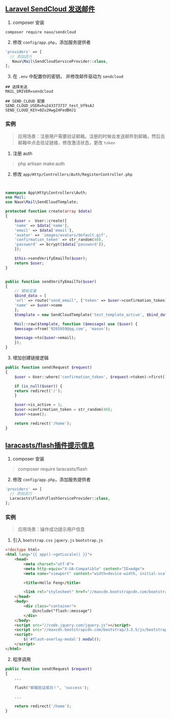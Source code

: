 
## [Laravel SendCloud 发送邮件][1]


  [1]: https://github.com/NauxLiu/Laravel-SendCloud

 1. composer 安装
 
 ```
 composer require naux/sendcloud
 
 ```
 
 2. 修改 `config/app.php`，添加服务提供者
 
 ```php
'providers' => [
   // 添加这行
    Naux\Mail\SendCloudServiceProvider::class,
];
```

 3. 在 `.env` 中配置你的密钥， 并修改邮件驱动为 `sendcloud`
 
 ```
 ## 选择发送
 MAIL_DRIVER=sendcloud

 ## SEND_CLOUD 配置
 SEND_CLOUD_USER=hu243373737_test_Uf9sAJ
 SEND_CLOUD_KEY=0Zv2HwgZ4FedBHJ1
 ```
 
### 实例
 
 > 应用场景：注册用户需要验证邮箱。注册的时候会发送邮件到邮箱，然后去邮箱中点击验证链接，修改激活状态，更改 `token`
 
 1. 注册 auth
 
 > php artisan make:auth

 2. 修改 `app/Http/Controllers/Auth/RegisterController.php`
 
```php


namespace App\Http\Controllers\Auth;
use Mail;
use Naux\Mail\SendCloudTemplate;

protected function create(array $data)
{
	$user =  User::create([
	'name' => $data['name'],
	'email' => $data['email'],
	'avatar' => 'images/avatars/default.gif',
	'confirmation_token' => str_random(40),
	'password' => bcrypt($data['password']),
	]);

	$this->sendVerifyEmailTo($user);
	return $user;
}


public function sendVerifyEmailTo($user)
{
	// 模板变量
	$bind_data = [
	'url' => route("send_email", ['token' => $user->confirmation_token]),
	'name' => $user->name
	];
	$template = new SendCloudTemplate('test_template_active', $bind_data);

	Mail::raw($template, function ($message) use ($user) {
	$message->from('9265959@qq.com', 'mason');

	$message->to($user->email);
	});
}
```

 3. 增加创建链接逻辑

```php
public function send(Request $request)
{
	$user = User::where('confirmation_token', $request->token)->first();

	if (is_null($user)) {
	return redirect('/');
	}

	$user->is_active = 1;
	$user->confirmation_token = str_random(40);
	$user->save();

	return redirect('/home');
}
```

## [laracasts/flash插件提示信息](https://github.com/laracasts/flash "laracasts/flash插件提示信息")

1. composer 安装

> composer require laracasts/flash

2. 修改 `config/app.php`，添加服务提供者

 
 ```php
'providers' => [
   // 添加这行
   Laracasts\Flash\FlashServiceProvider::class,
];
```

### 实例
 
 > 应用场景：操作成功提示用户信息

1. 引入 `bootstrap.css` `jquery.js` `bootstrap.js`

``` html
<!doctype html>
<html lang="{{ app()->getLocale() }}">
    <head>
        <meta charset="utf-8">
        <meta http-equiv="X-UA-Compatible" content="IE=edge">
        <meta name="viewport" content="width=device-width, initial-scale=1">

        <title>Hello Feng</title>

        <link rel="stylesheet" href="//maxcdn.bootstrapcdn.com/bootstrap/3.3.5/css/bootstrap.min.css">
    </head>
    <body>
        <div class="container">
            @include("flash::message")
        </div>
    </body>
    <script src="//code.jquery.com/jquery.js"></script>
    <script src="//maxcdn.bootstrapcdn.com/bootstrap/3.3.5/js/bootstrap.min.js"></script>
    <script>
        $('#flash-overlay-modal').modal();
    </script>
</html>
```

2. 程序调用

```php
public function send(Request $request)
{
    ...
    
    flash("邮箱验证成功！", 'success');

    ...

    return redirect('/home');
}
```

